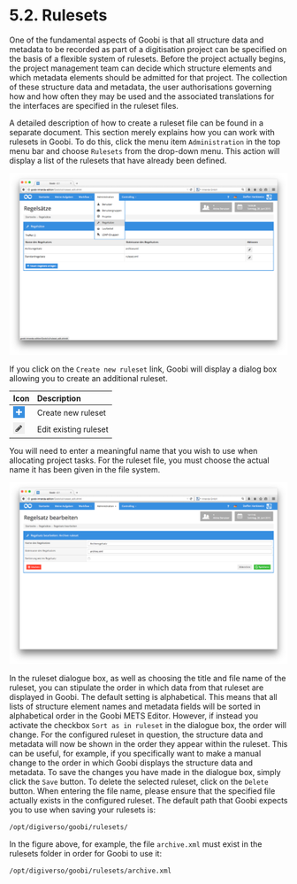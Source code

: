 # 5.2. Rulesets

One of the fundamental aspects of Goobi is that all structure data and metadata to be recorded as part of a digitisation project can be specified on the basis of a flexible system of rulesets. Before the project actually begins, the project management team can decide which structure elements and which metadata elements should be admitted for that project. The collection of these structure data and metadata, the user authorisations governing how and how often they may be used and the associated translations for the interfaces are specified in the ruleset files.

A detailed description of how to create a ruleset file can be found in a separate document. This section merely explains how you can work with rulesets in Goobi. To do this, click the menu item `Administration` in the top menu bar and choose `Rulesets` from the drop-down menu. This action will display a list of the rulesets that have already been defined.

![List of configurable rulesets in Goobi](../.gitbook/assets/58d.png)

If you click on the `Create new ruleset` link, Goobi will display a dialog box allowing you to create an additional ruleset.

| Icon | Description |
| :--- | :--- |
| ![ruleset\_02.png](../.gitbook/assets/ruleset_02.png) | Create new ruleset |
| ![ruleset\_01.png](../.gitbook/assets/ruleset_01.png) | Edit existing ruleset |

You will need to enter a meaningful name that you wish to use when allocating project tasks. For the ruleset file, you must choose the actual name it has been given in the file system.

![Dialogue box for specifying a ruleset](../.gitbook/assets/59d.png)

In the ruleset dialogue box, as well as choosing the title and file name of the ruleset, you can stipulate the order in which data from that ruleset are displayed in Goobi. The default setting is alphabetical. This means that all lists of structure element names and metadata fields will be sorted in alphabetical order in the Goobi METS Editor. However, if instead you activate the checkbox `Sort as in ruleset` in the dialogue box, the order will change. For the configured ruleset in question, the structure data and metadata will now be shown in the order they appear within the ruleset. This can be useful, for example, if you specifically want to make a manual change to the order in which Goobi displays the structure data and metadata. To save the changes you have made in the dialogue box, simply click the `Save` button. To delete the selected ruleset, click on the `Delete` button. When entering the file name, please ensure that the specified file actually exists in the configured ruleset. The default path that Goobi expects you to use when saving your rulesets is:

```bash
/opt/digiverso/goobi/rulesets/
```

In the figure above, for example, the file `archive.xml` must exist in the rulesets folder in order for Goobi to use it:

```bash
/opt/digiverso/goobi/rulesets/archive.xml
```

